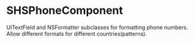 SHSPhoneComponent
=================

UITextField and NSFormatter subclasses for formatting phone numbers. Allow different formats for different countries(patterns).
